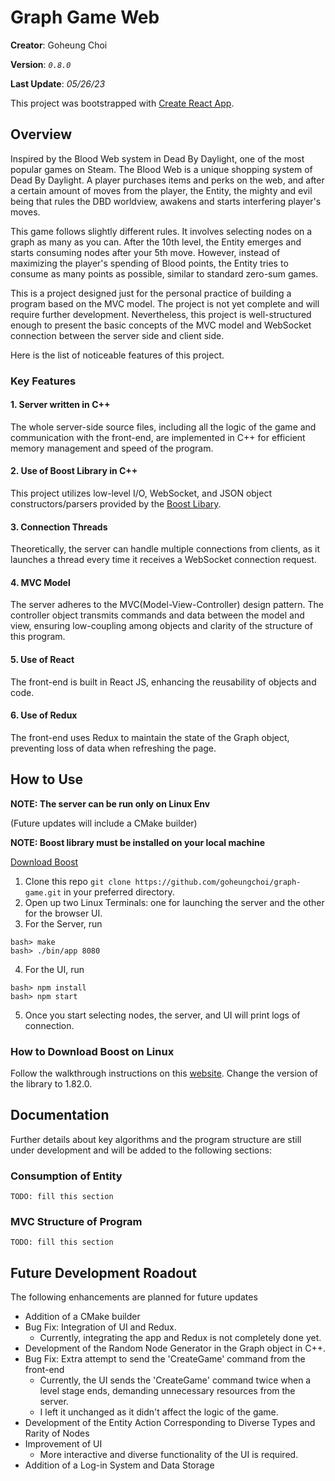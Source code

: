 # Graph Game Web 

**Creator**: Goheung Choi

**Version**: *`0.8.0`*

**Last Update**: *05/26/23*

This project was bootstrapped with [Create React App](https://github.com/facebook/create-react-app).

## Overview

Inspired by the Blood Web system in Dead By Daylight, one of the most popular games on Steam.
The Blood Web is a unique shopping system of Dead By Daylight. A player purchases items and perks on the web, and after a certain amount of moves from the player, the Entity, the mighty and evil being that rules the DBD worldview, awakens and starts interfering player's moves.

This game follows slightly different rules. It involves selecting nodes on a graph as many as you can. After the 10th level, the Entity emerges and starts consuming nodes after your 5th move. However, instead of maximizing the player's spending of Blood points, the Entity tries to consume as many points as possible, similar to standard zero-sum games.

This is a project designed just for the personal practice of building a program based on the MVC model. The project is not yet complete and will require further development. 
Nevertheless, this project is well-structured enough to present the basic concepts of the MVC model and WebSocket connection between the server side and client side.

Here is the list of noticeable features of this project.

### Key Features

#### 1. Server written in C++
The whole server-side source files, including all the logic of the game and communication with the front-end, are implemented in C++ for efficient memory management and speed of the program.

#### 2. Use of Boost Library in C++
This project utilizes low-level I/O, WebSocket, and JSON object constructors/parsers provided by the [Boost Libary](https://www.boost.org/).

#### 3. Connection Threads
Theoretically, the server can handle multiple connections from clients, as it launches a thread every time it receives a WebSocket connection request.

#### 4. MVC Model
The server adheres to the MVC(Model-View-Controller) design pattern. The controller object transmits commands and data between the model and view, ensuring low-coupling among objects and clarity of the structure of this program.

#### 5. Use of React
The front-end is built in React JS, enhancing the reusability of objects and code.

#### 6. Use of Redux
The front-end uses Redux to maintain the state of the Graph object, preventing loss of data when refreshing the page.

## How to Use

**NOTE: The server can be run only on Linux Env**

(Future updates will include a CMake builder)

**NOTE: Boost library must be installed on your local machine**

[Download Boost](https://www.boost.org/users/history/version_1_82_0.html)

1. Clone this repo `git clone https://github.com/goheungchoi/graph-game.git` in your preferred directory.
2. Open up two Linux Terminals: one for launching the server and the other for the browser UI.
3. For the Server, run
  ```
  bash> make 
  bash> ./bin/app 8080 
  ```
4. For the UI, run 
  ```
  bash> npm install
  bash> npm start
  ```
5. Once you start selecting nodes, the server, and UI will print logs of connection.

### How to Download Boost on Linux
Follow the walkthrough instructions on this [website](https://linux.how2shout.com/how-to-install-boost-c-on-ubuntu-20-04-or-22-04/).
Change the version of the library to 1.82.0.

## Documentation

Further details about key algorithms and the program structure are still under development and will be added to the following sections:

### Consumption of Entity
`TODO: fill this section`

### MVC Structure of Program
`TODO: fill this section`

## Future Development Roadout

The following enhancements are planned for future updates

- Addition of a CMake builder
- Bug Fix: Integration of UI and Redux.
  - Currently, integrating the app and Redux is not completely done yet.
- Development of the Random Node Generator in the Graph object in C++.
- Bug Fix: Extra attempt to send the 'CreateGame' command from the front-end
  - Currently, the UI sends the 'CreateGame' command twice when a level stage ends, demanding unnecessary resources from the server. 
  - I left it unchanged as it didn't affect the logic of the game.
- Development of the Entity Action Corresponding to Diverse Types and Rarity of Nodes
- Improvement of UI
  - More interactive and diverse functionality of the UI is required.
- Addition of a Log-in System and Data Storage
